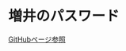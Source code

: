 <h1>増井のパスワード</h1>

<a href="https://masui.github.io/Passwords/">GitHubページ参照</a>

<!--
<ul>
  <li><a href="https://EpisoPass.com/">EpisoPass</a>で計算する</li>
  <li>GitHubにアゲておけば紛失の心配がないので</li>
  <li>一応2段階認証にはなっている</li>
</ul>

<h2>パスワードリスト</h2>

<ul>
  <li><a href="Amazon.html">Amazon</a></li>
  <li><a href="Twitter.html">Twitter</a></li>
  <li><a href="Facebook.html">Facebook</a></li>
</ul>
-->

